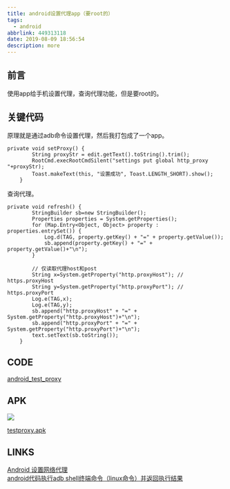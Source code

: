 ```yaml
---
title: android设置代理app（要root的）
tags:
  - android
abbrlink: 449313118
date: 2019-08-09 18:56:54
description: more
---
```


## 前言

使用app给手机设置代理，查询代理功能，但是要root的。  

## 关键代码
原理就是通过adb命令设置代理，然后我打包成了一个app。  

```
private void setProxy() {
        String proxyStr = edit.getText().toString().trim();
        RootCmd.execRootCmdSilent("settings put global http_proxy "+proxyStr);
        Toast.makeText(this, "设置成功", Toast.LENGTH_SHORT).show();
    }
```

查询代理。  

```
private void refresh() {
        StringBuilder sb=new StringBuilder();
        Properties properties = System.getProperties();
        for (Map.Entry<Object, Object> property : properties.entrySet()) {
            Log.d(TAG, property.getKey() + "=" + property.getValue());
            sb.append(property.getKey() + "=" + property.getValue()+"\n");
        }

        // 仅读取代理host和post
        String x=System.getProperty("http.proxyHost"); // https.proxyHost
        String y=System.getProperty("http.proxyPort"); // https.proxyPort
        Log.e(TAG,x);
        Log.e(TAG,y);
        sb.append("http.proxyHost" + "=" + System.getProperty("http.proxyHost")+"\n");
        sb.append("http.proxyPort" + "=" + System.getProperty("http.proxyPort")+"\n");
        text.setText(sb.toString());
    }
```

## CODE
[android_test_proxy](https://github.com/tea9/android_test_proxy)  

## APK
![](https://coding.net/u/tea9/p/image/git/raw/master/blog_img/31/1.jpg)  

[testproxy.apk](https://coding.net/u/tea9/p/image/git/raw/master/blog_img/31/testproxy.apk)  

## LINKS

[Android 设置网络代理](https://blog.csdn.net/lovecluo/article/details/83541189)  
[android代码执行adb shell终端命令（linux命令）并返回执行结果](https://blog.csdn.net/qq_27512671/article/details/78099015)  
